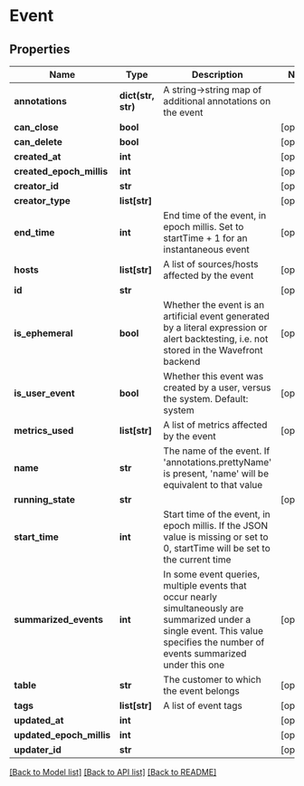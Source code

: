 # Event

## Properties
Name | Type | Description | Notes
------------ | ------------- | ------------- | -------------
**annotations** | **dict(str, str)** | A string-&gt;string map of additional annotations on the event | 
**can_close** | **bool** |  | [optional] 
**can_delete** | **bool** |  | [optional] 
**created_at** | **int** |  | [optional] 
**created_epoch_millis** | **int** |  | [optional] 
**creator_id** | **str** |  | [optional] 
**creator_type** | **list[str]** |  | [optional] 
**end_time** | **int** | End time of the event, in epoch millis.  Set to startTime + 1 for an instantaneous event | [optional] 
**hosts** | **list[str]** | A list of sources/hosts affected by the event | [optional] 
**id** | **str** |  | [optional] 
**is_ephemeral** | **bool** | Whether the event is an artificial event generated by a literal expression or alert backtesting, i.e. not stored in the Wavefront backend | [optional] 
**is_user_event** | **bool** | Whether this event was created by a user, versus the system.  Default: system | [optional] 
**metrics_used** | **list[str]** | A list of metrics affected by the event | [optional] 
**name** | **str** | The name of the event.  If &#39;annotations.prettyName&#39; is present, &#39;name&#39; will be equivalent to that value | 
**running_state** | **str** |  | [optional] 
**start_time** | **int** | Start time of the event, in epoch millis.  If the JSON value is missing or set to 0, startTime will be set to the current time | 
**summarized_events** | **int** | In some event queries, multiple events that occur nearly simultaneously are summarized under a single event.  This value specifies the number of events summarized under this one | [optional] 
**table** | **str** | The customer to which the event belongs | [optional] 
**tags** | **list[str]** | A list of event tags | [optional] 
**updated_at** | **int** |  | [optional] 
**updated_epoch_millis** | **int** |  | [optional] 
**updater_id** | **str** |  | [optional] 

[[Back to Model list]](../README.md#documentation-for-models) [[Back to API list]](../README.md#documentation-for-api-endpoints) [[Back to README]](../README.md)


